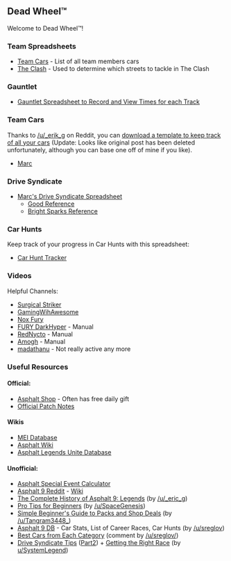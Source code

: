 ## Dead Wheel™

Welcome to Dead Wheel™!

### Team Spreadsheets

- [Team Cars](https://docs.google.com/spreadsheets/d/1dRciotF9lCFHRchBnFl_HH2Z9RLyDK-QayuPoW-MFOo/edit) - List of all team members cars
- [The Clash](https://docs.google.com/spreadsheets/d/15RUdz9yw_uk-FcH7bHmBDHrtVjjJCTlnWv_AKV6we9I/edit) - Used to determine which streets to tackle in The Clash

### Gauntlet

- [Gauntlet Spreadsheet to Record and View Times for each Track](https://docs.google.com/spreadsheets/d/1BFggtxHlxkMFuKAPqM-5vN0se09wFXUTzfRV4cXpk6k/edit)

### Team Cars

Thanks to [/u/_erik_g](https://www.reddit.com/user/_erik_g/) on Reddit, you can [download a template to keep track of all your cars](https://www.reddit.com/r/Asphalt9/comments/u889a3/if_you_want_an_asphalt_9_spreadsheet_to_call_your/) (Update: Looks like original post has been deleted unfortunately, although you can base one off of mine if you like).

- [Marc](https://docs.google.com/spreadsheets/d/1kVYfaFWGD7GY_2VLsWyyGLBZXhtZvIFLeiKw1SjKliU/edit)

### Drive Syndicate

- [Marc's Drive Syndicate Spreadsheet](https://docs.google.com/spreadsheets/d/1VrsOp0_LBET4oubuGNLQyrbA1UyJ0YPEBSQQx3-Bxp8/edit)
  - [Good Reference](https://docs.google.com/spreadsheets/d/1dFSnXqK8CSMXHSaPNMrduk5P8r0BFxywGyLEuonDQHA/edit?gid=1015431829#gid=1015431829)
  - [Bright Sparks Reference](https://docs.google.com/spreadsheets/d/1Y_JGe_r69zeZZJtGePbKvJYKIacI_9TXBKwIVdsEASo/htmlview)

### Car Hunts

Keep track of your progress in Car Hunts with this spreadsheet:

* [Car Hunt Tracker](https://docs.google.com/spreadsheets/d/1_XvJVji6WsKgp4W0_KUxR-p2mfDiT5dZXGrxXevgDDo/edit?usp=sharing)

### Videos

Helpful Channels:


- [Surgical Striker](https://www.youtube.com/@SurgicalStrikerIND/videos)
- [GamingWihAwesome](https://www.youtube.com/@GamingWithAwesome/videos)
- [Nox Fury](https://www.youtube.com/@NoxFury/videos)
- [FURY DarkHyper](https://www.youtube.com/@DarkHyper/videos) - Manual
- [RedNycto](https://www.youtube.com/@RedNycto/videos) - Manual
- [Amogh](https://www.youtube.com/@Amogh0102/videos) - Manual
- [madathanu](https://www.youtube.com/@madathanu/videos) - Not really active any more

### Useful Resources

#### Official:

- [Asphalt Shop](https://shop.gameloft.com/games/Asphalt_Unite) - Often has free daily gift
- [Official Patch Notes](https://asphaltlegendsunite.com/news)

#### Wikis

- [MEI Database](https://mei-a9.info/)
- [Asphalt Wiki](https://asphalt.fandom.com/wiki/Asphalt_9:_Legends)
- [Asphalt Legends Unite Database](https://asphalt9.info/)

#### Unofficial:

- [Asphalt Special Event Calculator](https://alu-events.info/)
- [Asphalt 9 Reddit](https://www.reddit.com/r/Asphalt9/) - [Wiki](https://www.reddit.com/r/Asphalt9/wiki/index/)
- [The Complete History of Asphalt 9: Legends](https://docs.google.com/spreadsheets/d/1O10MLoOS6LRw-u0UpCsO9gBhcNHIX1Wjda8MS8LPJC0/edit) (by [/u/_eric_g](https://www.reddit.com/user/_erik_g/))
- [Pro Tips for Beginners](https://www.reddit.com/r/Asphalt9/comments/gzljai/pro_tips_for_beginners/) (by [/u/SpaceGenesis](https://www.reddit.com/u/SpaceGenesis/))
- [Simple Beginner's Guide to Packs and Shop Deals](https://www.reddit.com/r/Asphalt9/comments/lubxi3/simple_beginners_guide_to_packs_and_shop_deals/) (by [/u/Tangram3448\_](https://www.reddit.com/u/Tangram3448_/))
- [Asphalt 9 DB](https://www.reddit.com/r/Asphalt9/comments/y7wqhm/my_asphalt_9_database_shared_on_google_drive_incl/) - Car Stats, List of Career Races, Car Hunts (by [/u/sreglov](https://www.reddit.com/user/sreglov/))
- [Best Cars from Each Category](https://www.reddit.com/r/Asphalt9/comments/tt05gy/new_player_is_there_a_tier_list_of_best_cars_from/) (comment by [/u/sreglov/](https://www.reddit.com/u/sreglov/))
- [Drive Syndicate Tips](https://www.reddit.com/r/Asphalt9/comments/zo8xab/ds6_drive_syndicate_6_bestoptimal_max_sc_coins/) ([Part2](https://www.reddit.com/r/Asphalt9/comments/zp755g/ds6_drive_syndicate_6_part_2_foothold_missions/)) + [Getting the Right Race](https://www.reddit.com/r/Asphalt9/comments/zo9h0j/ds6_drive_syndicate_6_getting_the_right_race/) (by [u/SystemLegend](https://www.reddit.com/user/SystemLegend/))
